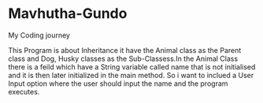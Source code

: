 # Mavhutha-Gundo
My Coding journey

This Program is about Inheritance it have the Animal class as the Parent class and Dog, Husky classes as the Sub-Classess.In the Animal Class there is a feild which have a String variable called name that is not initialised and it is then later initialized in the main method. So i want to inclued a User Input option where the user should input the name and the program executes.
